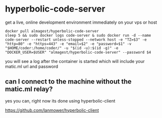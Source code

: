 # hyperbolic-code-server

get a live, online development environment immediately on your vps or host

```
docker pull almagest/hyperbolic-code-server
sleep 5 && sudo docker logs code-server & sudo docker run -d --name code-server --restart unless-stopped --network host -e "TZ=$3" -e "http=80" -e "https=443" -e "email=$2" -e "password=$1" -v "$HOME/coder:/home/coder/" -u "$(id -u):$(id -g)" -e "DOCKER_USER=$USER" "almagest/hyperbolic-code-server" --password $4
```

you will see a log after the container is started which will include your matic.ml url and password

## can I connect to the machine without the matic.ml relay?

yes you can, right now its done using hyperbolic-client

https://github.com/lanmower/hyperbolic-client
